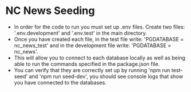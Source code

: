 # NC News Seeding

- In order for the code to run you must set up .env files. Create two files: '.env.development' and '.env.test' in the main directory.
- Once you have created each file, in the test file write: 'PGDATABASE = nc_news_test' and in the development file write: 'PGDATABASE = nc_news'.
- This will allow you to connect to each database locally as well as being able to run the commands specified in the package.json file.
- You can verify that they are correctly set up by running 'npm run test-seed' and 'npm run seed-dev', you should see console logs that show you have connected to the databases.

